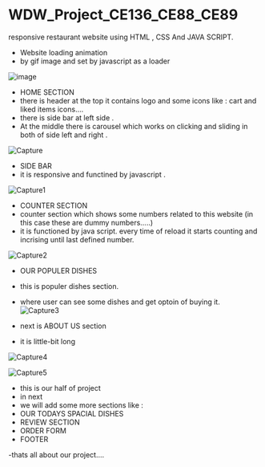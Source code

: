 # WDW_Project_CE136_CE88_CE89
responsive restaurant website using HTML , CSS  And JAVA SCRIPT. 



- Website loading animation 
- by gif image and set by javascript as a loader 


![image](https://user-images.githubusercontent.com/86519206/138053147-7935a2c2-854e-4058-bf87-ed0a05dad1c2.png)

- HOME SECTION
- there is header at the top it contains logo and some icons like : cart and liked items icons....
- there is side bar at left side .
- At the middle there is carousel which works on clicking and sliding in both of side left and right .

![Capture](https://user-images.githubusercontent.com/86519206/138048494-72807a5a-007f-4f15-bbc8-b80d7bc9c26a.PNG)



- SIDE BAR
- it is responsive and functined by javascript .


![Capture1](https://user-images.githubusercontent.com/86519206/138048822-635b1baa-b044-4394-a4b5-8df5cfe5272b.PNG)
- COUNTER SECTION
- counter section which shows some numbers related to this website (in this case these are dummy numbers.....)
- it is functioned by java script. every time of reload it starts counting and incrising until last defined number.

![Capture2](https://user-images.githubusercontent.com/86519206/138049159-ab073bbb-dad2-432f-8b2d-5ef0d2389537.PNG)

- OUR POPULER DISHES
- this is populer dishes section.
- where user can see some dishes and get optoin of buying it.
![Capture3](https://user-images.githubusercontent.com/86519206/138050505-71cb45bd-c986-4d4d-b09e-0560a681e91e.PNG)

- next is ABOUT US section 
- it is little-bit long


![Capture4](https://user-images.githubusercontent.com/86519206/138050667-d7fda8ef-30a5-406b-b4a2-df786f3ef554.PNG)


![Capture5](https://user-images.githubusercontent.com/86519206/138051121-4c7091f6-961c-46c9-8d8b-be6206e57953.PNG)
- this is our half of project
- in next 
- we will add some more sections like : 
- OUR TODAYS SPACIAL DISHES
- REVIEW SECTION
- ORDER FORM
- FOOTER 


-thats all about our project....
